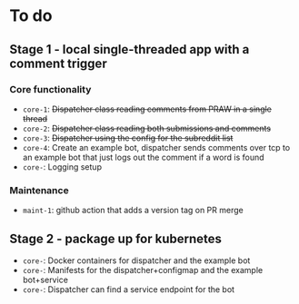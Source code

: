 
# To do

## Stage 1 - local single-threaded app with a comment trigger

### Core functionality

- `core-1`: ~~Dispatcher class reading comments from PRAW in a single thread~~
- `core-2`: ~~Dispatcher class reading both submissions and comments~~
- `core-3`: ~~Dispatcher using the config for the subreddit list~~
- `core-4`: Create an example bot, dispatcher sends comments over tcp to an example bot that just logs out the comment if a word is found
- `core-`: Logging setup

### Maintenance

- `maint-1`: github action that adds a version tag on PR merge

## Stage 2 - package up for kubernetes

- `core-`: Docker containers for dispatcher and the example bot
- `core-`: Manifests for the dispatcher+configmap and the example bot+service
- `core-`: Dispatcher can find a service endpoint for the bot
